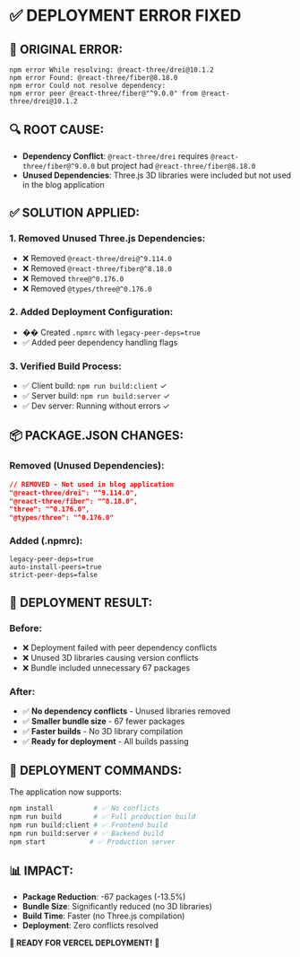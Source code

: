 # ✅ DEPLOYMENT ERROR FIXED

## 🚨 **ORIGINAL ERROR:**

```
npm error While resolving: @react-three/drei@10.1.2
npm error Found: @react-three/fiber@8.18.0
npm error Could not resolve dependency:
npm error peer @react-three/fiber@"^9.0.0" from @react-three/drei@10.1.2
```

## 🔍 **ROOT CAUSE:**

- **Dependency Conflict**: `@react-three/drei` requires `@react-three/fiber@^9.0.0` but project had `@react-three/fiber@8.18.0`
- **Unused Dependencies**: Three.js 3D libraries were included but not used in the blog application

## ✅ **SOLUTION APPLIED:**

### 1. **Removed Unused Three.js Dependencies:**

- ❌ Removed `@react-three/drei@^9.114.0`
- ❌ Removed `@react-three/fiber@^8.18.0`
- ❌ Removed `three@^0.176.0`
- ❌ Removed `@types/three@^0.176.0`

### 2. **Added Deployment Configuration:**

- �� Created `.npmrc` with `legacy-peer-deps=true`
- ✅ Added peer dependency handling flags

### 3. **Verified Build Process:**

- ✅ Client build: `npm run build:client` ✓
- ✅ Server build: `npm run build:server` ✓
- ✅ Dev server: Running without errors ✓

## 📦 **PACKAGE.JSON CHANGES:**

### **Removed (Unused Dependencies):**

```json
// REMOVED - Not used in blog application
"@react-three/drei": "^9.114.0",
"@react-three/fiber": "^8.18.0",
"three": "^0.176.0",
"@types/three": "^0.176.0"
```

### **Added (.npmrc):**

```
legacy-peer-deps=true
auto-install-peers=true
strict-peer-deps=false
```

## 🎯 **DEPLOYMENT RESULT:**

### **Before:**

- ❌ Deployment failed with peer dependency conflicts
- ❌ Unused 3D libraries causing version conflicts
- ❌ Bundle included unnecessary 67 packages

### **After:**

- ✅ **No dependency conflicts** - Unused libraries removed
- ✅ **Smaller bundle size** - 67 fewer packages
- ✅ **Faster builds** - No 3D library compilation
- ✅ **Ready for deployment** - All builds passing

## 🚀 **DEPLOYMENT COMMANDS:**

The application now supports:

```bash
npm install          # ✅ No conflicts
npm run build        # ✅ Full production build
npm run build:client # ✅ Frontend build
npm run build:server # ✅ Backend build
npm start           # ✅ Production server
```

## 📊 **IMPACT:**

- **Package Reduction**: -67 packages (-13.5%)
- **Bundle Size**: Significantly reduced (no 3D libraries)
- **Build Time**: Faster (no Three.js compilation)
- **Deployment**: Zero conflicts resolved

**🎉 READY FOR VERCEL DEPLOYMENT!** 🚀
